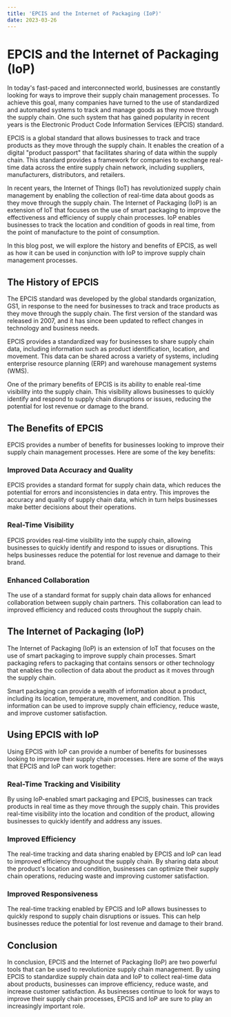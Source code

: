 ```yaml
---
title: 'EPCIS and the Internet of Packaging (IoP)'
date: 2023-03-26
---
```


# EPCIS and the Internet of Packaging (IoP)

In today's fast-paced and interconnected world, businesses are constantly looking for ways to improve their supply chain management processes. To achieve this goal, many companies have turned to the use of standardized and automated systems to track and manage goods as they move through the supply chain. One such system that has gained popularity in recent years is the Electronic Product Code Information Services (EPCIS) standard. 

EPCIS is a global standard that allows businesses to track and trace products as they move through the supply chain. It enables the creation of a digital "product passport" that facilitates sharing of data within the supply chain. This standard provides a framework for companies to exchange real-time data across the entire supply chain network, including suppliers, manufacturers, distributors, and retailers. 

In recent years, the Internet of Things (IoT) has revolutionized supply chain management by enabling the collection of real-time data about goods as they move through the supply chain. The Internet of Packaging (IoP) is an extension of IoT that focuses on the use of smart packaging to improve the effectiveness and efficiency of supply chain processes. IoP enables businesses to track the location and condition of goods in real time, from the point of manufacture to the point of consumption. 

In this blog post, we will explore the history and benefits of EPCIS, as well as how it can be used in conjunction with IoP to improve supply chain management processes.

## The History of EPCIS

The EPCIS standard was developed by the global standards organization, GS1, in response to the need for businesses to track and trace products as they move through the supply chain. The first version of the standard was released in 2007, and it has since been updated to reflect changes in technology and business needs. 

EPCIS provides a standardized way for businesses to share supply chain data, including information such as product identification, location, and movement. This data can be shared across a variety of systems, including enterprise resource planning (ERP) and warehouse management systems (WMS). 

One of the primary benefits of EPCIS is its ability to enable real-time visibility into the supply chain. This visibility allows businesses to quickly identify and respond to supply chain disruptions or issues, reducing the potential for lost revenue or damage to the brand.

## The Benefits of EPCIS

EPCIS provides a number of benefits for businesses looking to improve their supply chain management processes. Here are some of the key benefits:

### Improved Data Accuracy and Quality

EPCIS provides a standard format for supply chain data, which reduces the potential for errors and inconsistencies in data entry. This improves the accuracy and quality of supply chain data, which in turn helps businesses make better decisions about their operations.

### Real-Time Visibility

EPCIS provides real-time visibility into the supply chain, allowing businesses to quickly identify and respond to issues or disruptions. This helps businesses reduce the potential for lost revenue and damage to their brand.

### Enhanced Collaboration

The use of a standard format for supply chain data allows for enhanced collaboration between supply chain partners. This collaboration can lead to improved efficiency and reduced costs throughout the supply chain.

## The Internet of Packaging (IoP)

The Internet of Packaging (IoP) is an extension of IoT that focuses on the use of smart packaging to improve supply chain processes. Smart packaging refers to packaging that contains sensors or other technology that enables the collection of data about the product as it moves through the supply chain. 

Smart packaging can provide a wealth of information about a product, including its location, temperature, movement, and condition. This information can be used to improve supply chain efficiency, reduce waste, and improve customer satisfaction.

## Using EPCIS with IoP

Using EPCIS with IoP can provide a number of benefits for businesses looking to improve their supply chain processes. Here are some of the ways that EPCIS and IoP can work together:

### Real-Time Tracking and Visibility

By using IoP-enabled smart packaging and EPCIS, businesses can track products in real time as they move through the supply chain. This provides real-time visibility into the location and condition of the product, allowing businesses to quickly identify and address any issues.

### Improved Efficiency 

The real-time tracking and data sharing enabled by EPCIS and IoP can lead to improved efficiency throughout the supply chain. By sharing data about the product's location and condition, businesses can optimize their supply chain operations, reducing waste and improving customer satisfaction.

### Improved Responsiveness 

The real-time tracking enabled by EPCIS and IoP allows businesses to quickly respond to supply chain disruptions or issues. This can help businesses reduce the potential for lost revenue and damage to their brand.

## Conclusion

In conclusion, EPCIS and the Internet of Packaging (IoP) are two powerful tools that can be used to revolutionize supply chain management. By using EPCIS to standardize supply chain data and IoP to collect real-time data about products, businesses can improve efficiency, reduce waste, and increase customer satisfaction. As businesses continue to look for ways to improve their supply chain processes, EPCIS and IoP are sure to play an increasingly important role.
